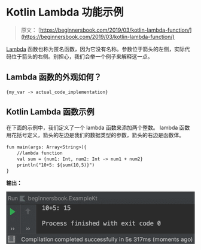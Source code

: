# Kotlin Lambda 功能示例

> 原文： [https://beginnersbook.com/2019/03/kotlin-lambda-function/](https://beginnersbook.com/2019/03/kotlin-lambda-function/)

[Lambda](https://beginnersbook.com/2017/10/java-lambda-expressions-tutorial-with-examples/) 函数也称为匿名函数，因为它没有名称。参数位于箭头的左侧，实际代码位于箭头的右侧。别担心，我们会举一个例子来解释这一点。

## Lambda 函数的外观如何？

```
{my_var -> actual_code_implementation}
```

## Kotlin Lambda 函数示例

在下面的示例中，我们定义了一个 lambda 函数来添加两个整数。 lambda 函数用花括号定义，箭头的左边是我们的数据类型的参数，箭头的右边是函数体。

```
fun main(args: Array<String>){
    //lambda function
    val sum = {num1: Int, num2: Int -> num1 + num2}
    println("10+5: ${sum(10,5)}")
}
```

**输出：**

![Kotlin Lambda function](img/8d217743bf9b0d07694358e6b81fb0a3.jpg)